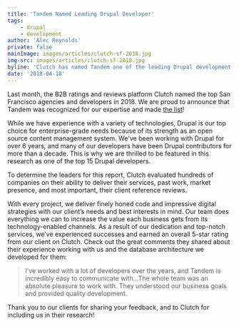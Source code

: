 ```yaml
---
title: 'Tandem Named Leading Drupal Developer'
tags:
    - drupal
    - development
author: 'Alec Reynolds'
private: false
mainImage: images/articles/clutch-sf-2018.jpg
img-src: images/articles/clutch-sf-2018.jpg
byline: 'Clutch has named Tandem one of the leading Drupal development agencies in SF for 2018.'
date: '2018-04-18'
---
```


Last month, the B2B ratings and reviews platform Clutch named the top San Francisco agencies and developers in 2018. We are proud to announce that Tandem was recognized for our expertise and made [the list](https://clutch.co/developers/drupal/san-francisco)!

While we have experience with a variety of technologies, Drupal is our top choice for enterprise-grade needs because of its strength as an open source content management system. We've been working with Drupal for over 6 years, and many of our developers have been Drupal contributors for more than a decade. This is why we are thrilled to be featured in this research as one of the top 15 Drupal developers.

To determine the leaders for this report, Clutch evaluated hundreds of companies on their ability to deliver their services, past work, market presence, and most important, their client reference reviews.

With every project, we deliver finely honed code and impressive digital strategies with our client’s needs and best interests in mind. Our team does everything we can to increase the value each business gets from its technology-enabled channels. As a result of our dedication and top-notch services, we’ve experienced successes and earned an overall 5-star rating from our client on Clutch. Check out the great comments they shared about their experience working with us and the database architecture we developed for them:

> I've worked with a lot of developers over the years, and Tandem is incredibly easy to communicate with...The whole team was an absolute pleasure to work with. They understood our business goals and provided quality development.

Thank you to our clients for sharing your feedback, and to Clutch for including us in their research!
